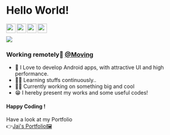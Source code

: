 # Hello World!
<p>
    <a href="https://www.linkedin.com/in/jaikeerthick/">
  <img align="left" width="25px" src="https://cdn4.iconfinder.com/data/icons/social-messaging-ui-color-shapes-2-free/128/social-linkedin-circle-512.png" />
</a>
<a href="https://www.instagram.com/jaikeerthick/">
  <img align="left" width="25px" src="https://assets.stickpng.com/images/580b57fcd9996e24bc43c521.png" />
</a>
<a href="https://github.com/jaikeerthick">
  <img align="left"  width="25px" src="https://cdn3.iconfinder.com/data/icons/inficons/512/github.png" />
</a>
<a href="mailto:jaikeerthick@gmail.com">
  <img align="left" width="25px" src="https://logodownload.org/wp-content/uploads/2018/03/gmail-logo-16.png" />
    </a>
  <br><br>
  
<img src="https://komarev.com/ghpvc/?username=jaikeerthick&color=brightgreen">
</p>

### Working remotely🏡 [@Moving](https://github.com/ElevatorHQ)

* 📲 I Love to develop Android apps, with attractive UI and high performance.<br/>
* 👶🏻 Learning stuffs continuously..<br>
* 👨‍💻 Currently working on something big and cool<br/>
* 😁 I hereby present my works and some useful codes!<br/>

#### Happy Coding !

Have a look at my Portfolio <br/>
👉[Jai's Portfolio🖼️](https://jaikeerthick-portfolio.blogspot.com/?m=1)

